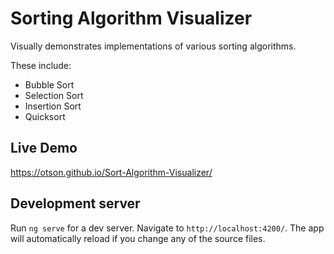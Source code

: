 # Sorting Algorithm Visualizer

Visually demonstrates implementations of various sorting algorithms.

These include:
* Bubble Sort
* Selection Sort
* Insertion Sort
* Quicksort

## Live Demo

https://otson.github.io/Sort-Algorithm-Visualizer/

## Development server

Run `ng serve` for a dev server. Navigate to `http://localhost:4200/`. The app will automatically reload if you change any of the source files.
